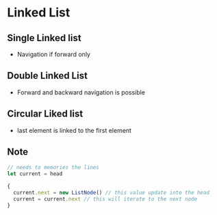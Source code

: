 # Linked List
## Single Linked list
* Navigation if forward only

## Double Linked List
* Forward and backward navigation is possible

## Circular Liked list
* last element is linked to the first element


## Note

```js
// needs to memories the lines
let current = head

{
  current.next = new ListNode() // this value update into the head
  current = current.next // this will iterate to the next node
}
```


